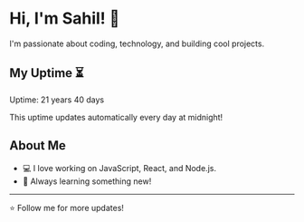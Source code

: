 # Hi, I'm Sahil! 👋

I'm passionate about coding, technology, and building cool projects.

## My Uptime ⏳
Uptime: 21 years 40 days

This uptime updates automatically every day at midnight!

## About Me
- 💻 I love working on JavaScript, React, and Node.js.
- 🎯 Always learning something new!

---

⭐️ Follow me for more updates!
